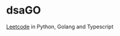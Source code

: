 # dsaGO

[Leetcode](https://leetcode.com/studyplan/top-interview-150/) in Python, Golang and Typescript
